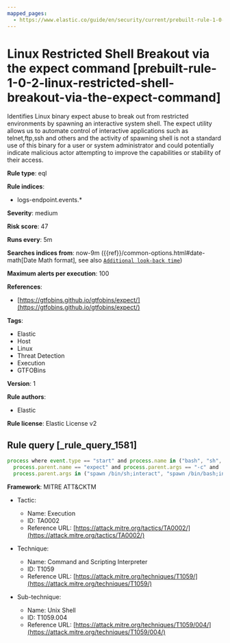 ```yaml
---
mapped_pages:
  - https://www.elastic.co/guide/en/security/current/prebuilt-rule-1-0-2-linux-restricted-shell-breakout-via-the-expect-command.html
---
```


# Linux Restricted Shell Breakout via the expect command [prebuilt-rule-1-0-2-linux-restricted-shell-breakout-via-the-expect-command]

Identifies Linux binary expect abuse to break out from restricted environments by spawning an interactive system shell. The expect utility allows us to automate control of interactive applications such as telnet,ftp,ssh and others and the activity of spawning shell is not a standard use of this binary for a user or system administrator and could potentially indicate malicious actor attempting to improve the capabilities or stability of their access.

**Rule type**: eql

**Rule indices**:

* logs-endpoint.events.*

**Severity**: medium

**Risk score**: 47

**Runs every**: 5m

**Searches indices from**: now-9m ({{ref}}/common-options.html#date-math[Date Math format], see also [`Additional look-back time`](docs-content://solutions/security/detect-and-alert/create-detection-rule.md#rule-schedule))

**Maximum alerts per execution**: 100

**References**:

* [https://gtfobins.github.io/gtfobins/expect/](https://gtfobins.github.io/gtfobins/expect/)

**Tags**:

* Elastic
* Host
* Linux
* Threat Detection
* Execution
* GTFOBins

**Version**: 1

**Rule authors**:

* Elastic

**Rule license**: Elastic License v2

## Rule query [_rule_query_1581]

```js
process where event.type == "start" and process.name in ("bash", "sh", "dash") and
  process.parent.name == "expect" and process.parent.args == "-c" and
  process.parent.args in ("spawn /bin/sh;interact", "spawn /bin/bash;interact", "spawn /bin/dash;interact", "spawn sh;interact", "spawn bash;interact", "spawn dash;interact")
```

**Framework**: MITRE ATT&CKTM

* Tactic:

    * Name: Execution
    * ID: TA0002
    * Reference URL: [https://attack.mitre.org/tactics/TA0002/](https://attack.mitre.org/tactics/TA0002/)

* Technique:

    * Name: Command and Scripting Interpreter
    * ID: T1059
    * Reference URL: [https://attack.mitre.org/techniques/T1059/](https://attack.mitre.org/techniques/T1059/)

* Sub-technique:

    * Name: Unix Shell
    * ID: T1059.004
    * Reference URL: [https://attack.mitre.org/techniques/T1059/004/](https://attack.mitre.org/techniques/T1059/004/)



